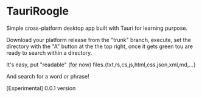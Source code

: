 # TauriRoogle

Simple cross-platform desktop app built with Tauri for learning purpose.

Download your platform release from the "trunk" branch, execute, set the directory with the "A" button at the the top right, once it gets green tou are ready to search within a directory.

It's easy, put "readable" (for now) files.{txt,rs,cs,js,html,css,json,xml,md,...}

And search for a word or phrase!

[Experimental] 0.0.1 version
